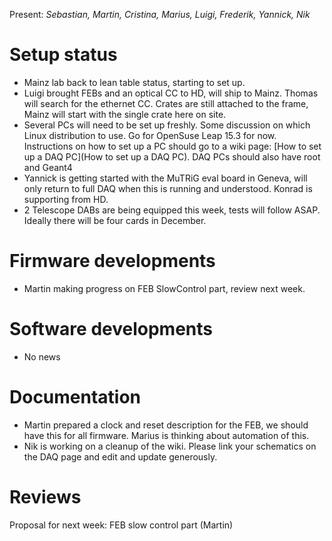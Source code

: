 Present: *Sebastian, Martin, Cristina, Marius, Luigi, Frederik, Yannick, Nik*

# Setup status #
* Mainz lab back to lean table status, starting to set up.
* Luigi brought FEBs and an optical CC to HD, will ship to Mainz. Thomas will search for the ethernet CC. Crates are still attached to the frame, Mainz will start with the single crate here on site.
* Several PCs will need to be set up freshly. Some discussion on which Linux distribution to use. Go for OpenSuse Leap 15.3 for now. Instructions on how to set up a PC should go to a wiki page: [How to set up a DAQ PC](How to set up a DAQ PC). DAQ PCs should also have root and Geant4
* Yannick is getting started with the MuTRiG eval board in Geneva, will only return to full DAQ when this is running and understood. Konrad is supporting from HD.
* 2 Telescope DABs are being equipped this week, tests will follow ASAP. Ideally there will be four cards in December.

# Firmware developments #
* Martin making progress on FEB SlowControl part, review next week.

# Software developments #
* No news

# Documentation #
* Martin prepared a clock and reset description for the FEB, we should have this for all firmware. Marius is thinking about automation of this.
* Nik is working on a cleanup of the wiki. Please link your schematics on the DAQ page and edit and update generously.

# Reviews #

Proposal for next week: FEB slow control part (Martin)